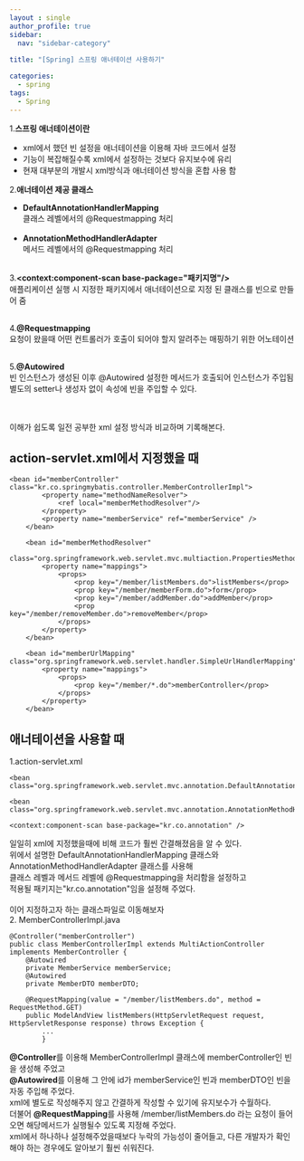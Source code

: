 ```yaml
---
layout : single
author_profile: true
sidebar: 
  nav: "sidebar-category"
  
title: "[Spring] 스프링 애너테이션 사용하기"

categories:
  - spring
tags:
  - Spring
---
```



1.**스프링 애너테이션이란**
- xml에서 했던 빈 설정을 애너테이션을 이용해 자바 코드에서 설정
- 기능이 복잡해질수록 xml에서 설정하는 것보다 유지보수에 유리
- 현재 대부분의 개발시 xml방식과 애너테이션 방식을 혼합 사용 함

2.**애너테이션 제공 클래스**
- **DefaultAnnotationHandlerMapping**<br>클래스 레벨에서의 @Requestmapping 처리<br><br>
- **AnnotationMethodHandlerAdapter**<br>메서드 레벨에서의 @Requestmapping 처리<br><br>

3.**\<context:component-scan base-package="패키지명"/>**<br>애플리케이션 실행 시 지정한 패키지에서 애너테이션으로 지정 된 클래스를 빈으로 만들어 줌<br><br>

4.**@Requestmapping**<br>요청이 왔을때 어떤 컨트롤러가 호출이 되어야 할지 알려주는 매핑하기 위한 어노테이션<br><br>

5.**@Autowired**<br>빈 인스턴스가 생성된 이후 @Autowired 설정한 메서드가 호출되어 인스턴스가 주입됨<br>별도의 setter나 생성자 없이 속성에 빈을 주입할 수 있다.<br><br><br>

이해가 쉽도록 일전 공부한 xml 설정 방식과 비교하며 기록해본다.

## **action-servlet.xml에서 지정했을 때**

~~~
<bean id="memberController" class="kr.co.springmybatis.controller.MemberControllerImpl">
		<property name="methodNameResolver">
			<ref local="memberMethodResolver"/>
		</property>
		<property name="memberService" ref="memberService" />
	</bean>
	
	<bean id="memberMethodResolver" 
			class="org.springframework.web.servlet.mvc.multiaction.PropertiesMethodNameResolver">
		<property name="mappings">
			<props>
				<prop key="/member/listMembers.do">listMembers</prop>
				<prop key="/member/memberForm.do">form</prop> 
 				<prop key="/member/addMember.do">addMember</prop>
				<prop key="/member/removeMember.do">removeMember</prop>
			</props>
		</property>
	</bean>
	
	<bean id="memberUrlMapping" class="org.springframework.web.servlet.handler.SimpleUrlHandlerMapping">
		<property name="mappings">
			<props>
				<prop key="/member/*.do">memberController</prop>
			</props>
		</property>
	</bean>
~~~

## **애너테이션을 사용할 때**

1.action-servlet.xml

~~~
<bean class="org.springframework.web.servlet.mvc.annotation.DefaultAnnotationHandlerMapping"/>

<bean class="org.springframework.web.servlet.mvc.annotation.AnnotationMethodHandlerAdapter"/>

<context:component-scan base-package="kr.co.annotation" />
~~~

일일히 xml에 지정했을때에 비해 코드가 훨씬 간결해졌음을 알 수 있다.<br>위에서 설명한 DefaultAnnotationHandlerMapping 클래스와 AnnotationMethodHandlerAdapter 클래스를 사용해<br>클래스 레벨과 메서드 레벨에 @Requestmapping을 처리함을 설정하고<br>적용될 패키지는"kr.co.annotation"임을 설정해 주었다.<br><br>
이어 지정하고자 하는 클래스파일로 이동해보자<br>
2. MemberControllerImpl.java

~~~
@Controller("memberController")
public class MemberControllerImpl extends MultiActionController implements MemberController {
	@Autowired
	private MemberService memberService;
	@Autowired
	private MemberDTO memberDTO;
	
	@RequestMapping(value = "/member/listMembers.do", method = RequestMethod.GET)
	public ModelAndView listMembers(HttpServletRequest request, HttpServletResponse response) throws Exception {
		...
		}
~~~

**@Controller**를 이용해 MemberControllerImpl 클래스에 memberController인 빈을 생성해 주었고<br>**@Autowired**를 이용해 그 안에 id가 memberService인 빈과 memberDTO인 빈을 자동 주입해 주었다.<br>xml에 별도로 작성해주지 않고 간결하게 작성할 수 있기에 유지보수가 수월하다.<br>더불어 **@RequestMapping**를 사용해 /member/listMembers.do 라는 요청이 들어오면 해당메서드가 실행될수 있도록 지정해 주었다.<br>xml에서 하나하나 설정해주었을때보다 누락의 가능성이 줄어들고, 다른 개발자가 확인해야 하는 경우에도 알아보기 훨씬 쉬워진다.<br><br>
